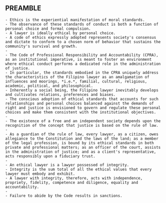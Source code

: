 ## PREAMBLE
	- Ethics is the experiential manifestation of moral standards.
	- The observance of these standards of conduct is both a function of personal choice and formal compulsion.
	- A lawyer is ideally ethical by personal choice.
	- A code of ethics expressly adopted represents society's consensus and dictate to conform to a chosen norm of behavior that sustains the community's survival and growth.
	-
	- The Code of Professional Responsibility and Accountability (CPRA), as an institutional imperative, is meant to foster an environment where ethical conduct performs a dedicated role in the administration of justice.
	- In particular, the standards embodied in the CPRA uniquely address the characteristics of the Filipino lawyer as an amalgamation of influences and moorings, *i.e.*, familial, cultural, religious, academic, political, and philosophical.
	- Inherently a social being, the Filipino lawyer inevitably develops and cultivates relations, preferences and biases.
	- The conscious adoption of ethical standards that accounts for such relationships and personal choices balanced against the demands of right and justice is envisioned to govern and regulate these personal choices and make them consistent with the institutional objectives.
	-
	- The existence of a free and an independent society depends upon the recognition of the concept that justice is based on the rule of law.
	-
	- As a guardian of the rule of law, every lawyer, as a citizen, owes allegiance to the Constitution and the laws of the land; as a member of the legal profession, is bound by its ethical standards in both private and professional matters; as an officer of the court, assists in the administration of justice; and as a client's representative, acts responsibly upon a fiduciary trust.
	-
	- An ethical lawyer is a lawyer possessed of integrity.
	- Integrity is the sum total of all the ethical values that every lawyer must embody and exhibit.
	- A lawyer with integrity, therefore, acts with independence, propriety, fidelity, competence and diligence, equality and accountability.
	-
	- Failure to abide by the Code results in sanctions.
